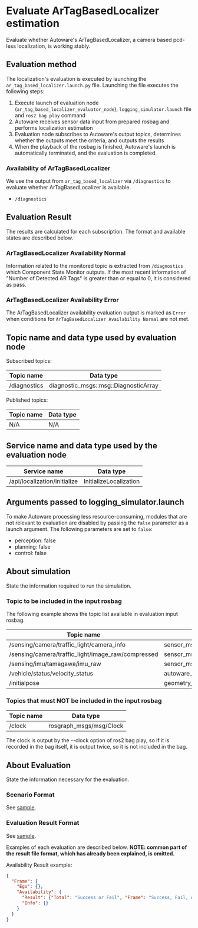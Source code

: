 # Evaluate ArTagBasedLocalizer estimation

Evaluate whether Autoware's ArTagBasedLocalizer, a camera based pcd-less localization, is working stably.

## Evaluation method

The localization's evaluation is executed by launching the `ar_tag_based_localizer.launch.py` file.
Launching the file executes the following steps:

1. Execute launch of evaluation node (`ar_tag_based_localizer_evaluator_node`), `logging_simulator.launch` file and `ros2 bag play` command
2. Autoware receives sensor data input from prepared rosbag and performs localization estimation
3. Evaluation node subscribes to Autoware's output topics, determines whether the outputs meet the criteria, and outputs the results
4. When the playback of the rosbag is finished, Autoware's launch is automatically terminated, and the evaluation is completed.

### Availability of ArTagBasedLocalizer

We use the output from `ar_tag_based_localizer` via `/diagnostics` to evaluate whether ArTagBasedLocalizer is available.

- `/diagnostics`

## Evaluation Result

The results are calculated for each subscription. The format and available states are described below.

### ArTagBasedLocalizer Availability Normal

Information related to the monitored topic is extracted from `/diagnostics` which Component State Monitor outputs.
If the most recent information of "Number of Detected AR Tags" is greater than or equal to 0, it is considered as pass.

### ArTagBasedLocalizer Availability Error

The ArTagBasedLocalizer availability evaluation output is marked as `Error` when conditions for `ArTagBasedLocalizer Availability Normal` are not met.

## Topic name and data type used by evaluation node

Subscribed topics:

| Topic name   | Data type                             |
| ------------ | ------------------------------------- |
| /diagnostics | diagnostic_msgs::msg::DiagnosticArray |

Published topics:

| Topic name | Data type |
| ---------- | --------- |
| N/A        | N/A       |

## Service name and data type used by the evaluation node

| Service name                 | Data type              |
| ---------------------------- | ---------------------- |
| /api/localization/initialize | InitializeLocalization |

## Arguments passed to logging_simulator.launch

To make Autoware processing less resource-consuming, modules that are not relevant to evaluation are disabled by passing the `false` parameter as a launch argument.
The following parameters are set to `false`:

- perception: false
- planning: false
- control: false

## About simulation

State the information required to run the simulation.

### Topic to be included in the input rosbag

The following example shows the topic list available in evaluation input rosbag.

| Topic name                                         | Data type                                     |
| -------------------------------------------------- | --------------------------------------------- |
| /sensing/camera/traffic_light/camera_info          | sensor_msgs/msg/CameraInfo                    |
| /sensing/camera/traffic_light/image_raw/compressed | sensor_msgs/msg/CompressedImage               |
| /sensing/imu/tamagawa/imu_raw                      | sensor_msgs/msg/Imu                           |
| /vehicle/status/velocity_status                    | autoware_auto_vehicle_msgs/msg/VelocityReport |
| /initialpose                                       | geometry_msgs/msg/PoseWithCovarianceStamped   |

### Topics that must NOT be included in the input rosbag

| Topic name | Data type               |
| ---------- | ----------------------- |
| /clock     | rosgraph_msgs/msg/Clock |

The clock is output by the --clock option of ros2 bag play, so if it is recorded in the bag itself, it is output twice, so it is not included in the bag.

## About Evaluation

State the information necessary for the evaluation.

### Scenario Format

See [sample](https://github.com/tier4/driving_log_replayer/blob/main/sample/ar_tag_based_localizer/scenario.yaml).

### Evaluation Result Format

See [sample](https://github.com/tier4/driving_log_replayer/blob/main/sample/ar_tag_based_localizer/result.json).

Examples of each evaluation are described below.
**NOTE: common part of the result file format, which has already been explained, is omitted.**

Availability Result example:

```json
{
  "Frame": {
    "Ego": {},
    "Availability": {
      "Result": {"Total": "Success or Fail", "Frame": "Success, Fail, or Warn"},
      "Info": {}
    }
  }
}
```
